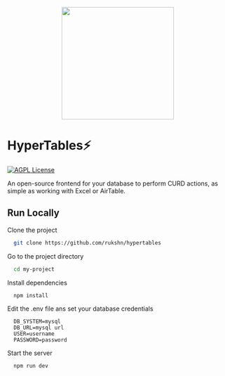 
<p align="center">
  <img src="https://i.imgur.com/rLwvBEq.png" height="256" />
</p>

# HyperTables⚡️




[![AGPL License](https://img.shields.io/badge/license-GPL%203.0-blue.svg)](http://www.gnu.org/licenses/gpl-3.0)

An open-source frontend for your database to perform CURD actions, as simple as working with Excel or AirTable.


## Run Locally

Clone the project

```bash
  git clone https://github.com/rukshn/hypertables
```

Go to the project directory

```bash
  cd my-project
```

Install dependencies

```bash
  npm install
```

Edit the .env file ans set your database credentials

```vim
  DB_SYSTEM=mysql
  DB_URL=mysql url
  USER=username
  PASSWORD=password
```

Start the server

```bash
  npm run dev
```
